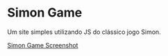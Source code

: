# Simon Game

Um site simples utilizando JS do clássico jogo Simon. 

[Simon Game Screenshot](image/simon-game.png)
